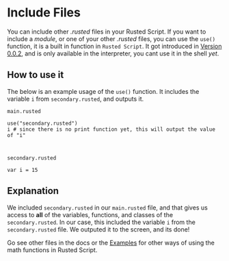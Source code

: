 # Include Files

You can include other *.rusted* files in your Rusted Script. If you want to include a *module*, or one of your other *.rusted* files, you can use the `use()` function, it is a built in function in `Rusted Script`. It got introduced in [Version 0.0.2](https://github.com/Rusted-Script/Rusted-Script/releases/tag/0.0.2), and is only available in the interpreter, you cant use it in the shell *yet*.

## How to use it

The below is an example usage of the `use()` function. It includes the variable `i` from `secondary.rusted`, and outputs it.

`main.rusted`

```rusted
use("secondary.rusted")
i # since there is no print function yet, this will output the value of "i"
```

#

`secondary.rusted`

```rusted
var i = 15

```

## Explanation

We included `secondary.rusted` in our `main.rusted` file, and that gives us access to **all** of the variables, functions, and classes of the `secondary.rusted`. In our case, this included the variable `i` from the `secondary.rusted` file. We outputed it to the screen, and its done!

Go see other files in the docs or the [Examples](https://github.com/Rusted-Script/Rusted-Script/tree/master/examples) for other ways of using the math functions in Rusted Script.
